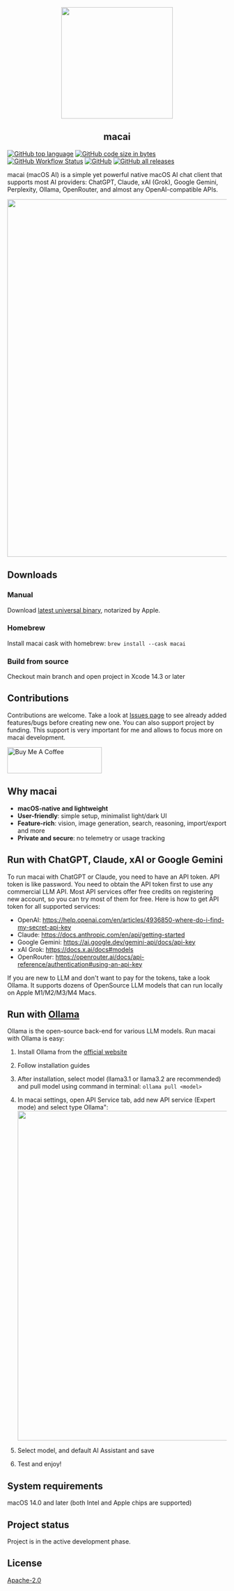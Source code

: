<div align="center">
<img width="256" src="https://github.com/user-attachments/assets/3b5b5587-a83f-4133-b00d-9a8c509661df" />
</div>
<h2 align="center">macai</h2>

<a href="#"><img alt="GitHub top language" src="https://img.shields.io/github/languages/top/Renset/macai"></a> <a href="#"><img alt="GitHub code size in bytes" src="https://img.shields.io/github/languages/code-size/Renset/macai"></a> <a href="https://github.com/Renset/macai/actions/workflows/swift-xcode.yml"><img alt="GitHub Workflow Status" src="https://img.shields.io/github/actions/workflow/status/Renset/macai/swift-xcode.yml"></a> <a href="https://github.com/Renset/macai/blob/main/LICENSE.md"><img alt="GitHub" src="https://img.shields.io/github/license/Renset/macai"></a>
<a href="https://github.com/Renset/macai/releases/latest"><img alt="GitHub all releases" src="https://img.shields.io/github/downloads/Renset/macai/total"></a>

macai (macOS AI) is a simple yet powerful native macOS AI chat client that supports most AI providers: ChatGPT, Claude, xAI (Grok), Google Gemini, Perplexity, Ollama, OpenRouter, and almost any OpenAI-compatible APIs.

<img width="1152" height="821" src="https://github.com/user-attachments/assets/734afb2c-9b77-4076-9f5d-d3d4c94f3f23" />


## Downloads

### Manual
Download [latest universal binary](https://github.com/Renset/macai/releases), notarized by Apple.

### Homebrew
Install macai cask with homebrew:
`brew install --cask macai`

### Build from source
Checkout main branch and open project in Xcode 14.3 or later

## Contributions
Contributions are welcome. Take a look at [Issues page](https://github.com/Renset/macai/issues) to see already added features/bugs before creating new one. 
You can also support project by funding. This support is very important for me and allows to focus more on macai development.

<a href="https://www.buymeacoffee.com/renset1" target="_blank"><img src="https://cdn.buymeacoffee.com/buttons/v2/default-yellow.png" alt="Buy Me A Coffee" style="height: 60px !important;width: 217px !important;" ></a>


## Why macai
- **macOS-native and lightweight**
- **User-friendly**: simple setup, minimalist light/dark UI
- **Feature-rich**: vision, image generation, search, reasoning, import/export and more
- **Private and secure**: no telemetry or usage tracking


## Run with ChatGPT, Claude, xAI or Google Gemini
To run macai with ChatGPT or Claude, you need to have an API token. API token is like password. You need to obtain the API token first to use any commercial LLM API. Most API services offer free credits on registering new account, so you can try most of them for free.
Here is how to get API token for all supported services:
- OpenAI: https://help.openai.com/en/articles/4936850-where-do-i-find-my-secret-api-key
- Claude: https://docs.anthropic.com/en/api/getting-started
- Google Gemini: https://ai.google.dev/gemini-api/docs/api-key
- xAI Grok: https://docs.x.ai/docs#models
- OpenRouter: https://openrouter.ai/docs/api-reference/authentication#using-an-api-key

If you are new to LLM and don't want to pay for the tokens, take a look Ollama. It supports dozens of OpenSource LLM models that can run locally on Apple M1/M2/M3/M4 Macs.

## Run with [Ollama](https://ollama.com)
Ollama is the open-source back-end for various LLM models. 
Run macai with Ollama is easy:
1. Install Ollama from the [official website](https://ollama.com)
2. Follow installation guides
3. After installation, select model (llama3.1 or llama3.2 are recommended) and pull model using command in terminal: `ollama pull <model>`
4. In macai settings, open API Service tab, add new API service (Expert mode) and select type Ollama":
   <img width="607" height="757" src="https://github.com/user-attachments/assets/19bc239b-f64d-4c8d-85a3-b05e5e727d2c" />

5. Select model, and default AI Assistant and save
6. Test and enjoy!

## System requirements
macOS 14.0 and later (both Intel and Apple chips are supported)

## Project status
Project is in the active development phase.



## License
[Apache-2.0](https://github.com/Renset/macai/blob/main/LICENSE.md)
